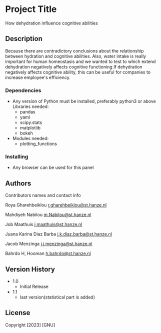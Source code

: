 # Project Title
How dehydration influence cognitive abilities
## Description
Because there are contradictory conclusions about the relationship between hydration and cognitive abilities. Also, water intake is really important for human homeostasis and we wanted to test to which extend dehydration negatively affects cognitive functioning.If dehydration negatively affects cognitive ability, this can be useful for companies to increase employee's efficiency.

### Dependencies

* Any version of Python must be installed, preferably python3 or above
Libraries needed:
    - pandas
    - yaml
    - scipy.stats
    - matplotlib
    - bokeh
* Modules needed: 
    - plotting_functions

### Installing

* Any browser can be used for this panel

## Authors

Contributors names and contact info

Roya Gharehbeiklou
r.gharehbeiklou@st.hanze.nl

Mahdiyeh Nabilou
m.Nabilou@st.hanze.nl

Job Maathuis
j.maathuis@st.hanze.nl

Juana Karina Diaz Barba
j.k.diaz.barba@st.hanze.nl

Jacob Menzinga
j.j.menzinga@st.hanze.nl

Bahrdo H, Hooman
h.bahrdo@st.hanze.nl


## Version History

* 1.0
    * Initial Release
* 1.1
    * last version(statistical part is added)

## License
Copyright [2023] [GNU]